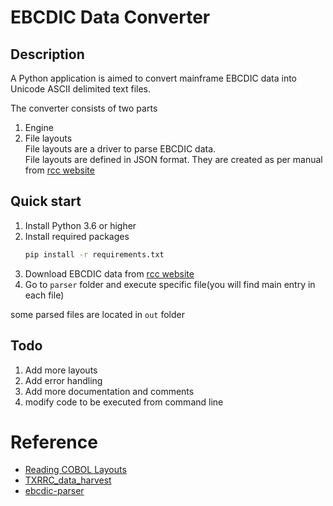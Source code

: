# EBCDIC Data Converter

## Description

A Python application is aimed to convert mainframe EBCDIC data into Unicode ASCII delimited text files.

The converter consists of two parts

1. Engine
2. File layouts  
   File layouts are a driver to parse EBCDIC data.  
   File layouts are defined in JSON format. They are created as per manual
   from [rcc website](https://www.rrc.texas.gov/resource-center/research/data-sets-available-for-download/#gas-masters)

## Quick start

1. Install Python 3.6 or higher
2. Install required packages
   ```bash
   pip install -r requirements.txt
   ```
3. Download EBCDIC data
   from [rcc website](https://www.rrc.texas.gov/resource-center/research/data-sets-available-for-download/#gas-masters)
4. Go to `parser` folder and execute specific file(you will find main entry in each file)

some parsed files are located in `out` folder


## Todo
1. Add more layouts
2. Add error handling
3. Add more documentation and comments
4. modify code to be executed from command line


# Reference
* [Reading COBOL Layouts](http://www.3480-3590-data-conversion.com/article-reading-cobol-layouts-1.html)
* [TXRRC_data_harvest](https://github.com/mlbelobraydi/TXRRC_data_harvest)
* [ebcdic-parser](https://github.com/larandvit/ebcdic-parser)
